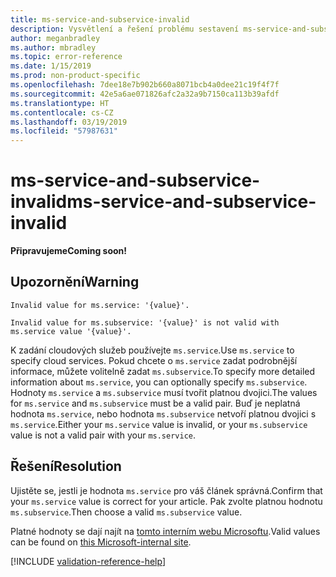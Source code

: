 ```yaml
---
title: ms-service-and-subservice-invalid
description: Vysvětlení a řešení problému sestavení ms-service-and-subservice-invalid na webu Docs
author: meganbradley
ms.author: mbradley
ms.topic: error-reference
ms.date: 1/15/2019
ms.prod: non-product-specific
ms.openlocfilehash: 7dee18e7b902b660a8071bcb4a0dee21c19f4f7f
ms.sourcegitcommit: 42e5a6ae071826afc2a32a9b7150ca113b39afdf
ms.translationtype: HT
ms.contentlocale: cs-CZ
ms.lasthandoff: 03/19/2019
ms.locfileid: "57987631"
---
```

# <a name="ms-service-and-subservice-invalid"></a><span data-ttu-id="e3c62-103">ms-service-and-subservice-invalid</span><span class="sxs-lookup"><span data-stu-id="e3c62-103">ms-service-and-subservice-invalid</span></span>

<span data-ttu-id="e3c62-104">**Připravujeme**</span><span class="sxs-lookup"><span data-stu-id="e3c62-104">**Coming soon!**</span></span>

## <a name="warning"></a><span data-ttu-id="e3c62-105">Upozornění</span><span class="sxs-lookup"><span data-stu-id="e3c62-105">Warning</span></span>

`Invalid value for ms.service: '{value}'.`

`Invalid value for ms.subservice: '{value}' is not valid with ms.service value '{value}'.`

<span data-ttu-id="e3c62-106">K zadání cloudových služeb používejte `ms.service`.</span><span class="sxs-lookup"><span data-stu-id="e3c62-106">Use `ms.service` to specify cloud services.</span></span> <span data-ttu-id="e3c62-107">Pokud chcete o `ms.service` zadat podrobnější informace, můžete volitelně zadat `ms.subservice`.</span><span class="sxs-lookup"><span data-stu-id="e3c62-107">To specify more detailed information about `ms.service`, you can optionally specify `ms.subservice`.</span></span> <span data-ttu-id="e3c62-108">Hodnoty `ms.service` a `ms.subservice` musí tvořit platnou dvojici.</span><span class="sxs-lookup"><span data-stu-id="e3c62-108">The values for `ms.service` and `ms.subservice` must be a valid pair.</span></span> <span data-ttu-id="e3c62-109">Buď je neplatná hodnota `ms.service`, nebo hodnota `ms.subservice` netvoří platnou dvojici s `ms.service`.</span><span class="sxs-lookup"><span data-stu-id="e3c62-109">Either your `ms.service` value is invalid, or your `ms.subservice` value is not a valid pair with your `ms.service`.</span></span>

## <a name="resolution"></a><span data-ttu-id="e3c62-110">Řešení</span><span class="sxs-lookup"><span data-stu-id="e3c62-110">Resolution</span></span>

<span data-ttu-id="e3c62-111">Ujistěte se, jestli je hodnota `ms.service` pro váš článek správná.</span><span class="sxs-lookup"><span data-stu-id="e3c62-111">Confirm that your `ms.service` value is correct for your article.</span></span> <span data-ttu-id="e3c62-112">Pak zvolte platnou hodnotu `ms.subservice`.</span><span class="sxs-lookup"><span data-stu-id="e3c62-112">Then choose a valid `ms.subservice` value.</span></span>

<span data-ttu-id="e3c62-113">Platné hodnoty se dají najít na [tomto interním webu Microsoftu](https://docsmetadatatool.azurewebsites.net/allowlists).</span><span class="sxs-lookup"><span data-stu-id="e3c62-113">Valid values can be found on [this Microsoft-internal site](https://docsmetadatatool.azurewebsites.net/allowlists).</span></span>

<!--make sure to add this file to your includes folder and verify the path-->
[!INCLUDE [validation-reference-help](includes/validation-reference-help.md)]
